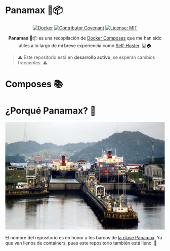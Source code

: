 <!--
SPDX-FileCopyrightText: 2024 Pablo Portas López

SPDX-License-Identifier: MIT
-->

# Panamax 🚢📦

<div align="center">

[![Docker](https://img.shields.io/badge/Docker-2496ED.svg?logo=docker&logoColor=white)](https://www.docker.com/)
[![Contributor Covenant](https://img.shields.io/badge/Contributor%20Covenant-2.1-4baaaa.svg)](CODE_OF_CONDUCT.md)
[![License: MIT](https://img.shields.io/badge/License-MIT-blue.svg)](./LICENSE)

**Panamax** 🚢📦 es una recopilación de [Docker Composes](https://docs.docker.com/compose/) que me han sido útiles a lo largo
de mi breve experiencia como [Self-Hoster](https://es.wikipedia.org/wiki/Self-hosting). 💻🏠

</div>

> ⚠️ Este repositorio está en **desarrollo activo**, se esperan cambios frecuentes. ⚠️

# Composes 📚




# ¿Porqué Panamax? 🚢

![Un_Panamax](UnPanamax.png)

El nombre del repositorio es en honor a los barcos de [la clase Panamax](https://es.wikipedia.org/wiki/Panamax). Ya que
van llenos de containers, pues este repositorio también está lleno. 🚢
